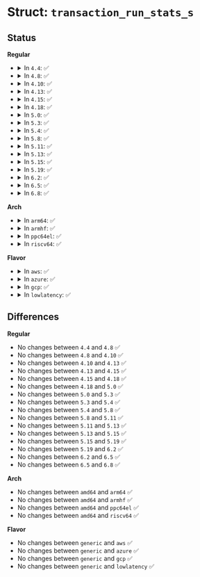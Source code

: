 # Struct: <code>transaction_run_stats_s</code>

## Status
<b>Regular</b>
<ul>
<li>
<details>
<summary>In <code>4.4</code>: ✅</summary>

```c
struct transaction_run_stats_s {
    long unsigned int rs_wait;
    long unsigned int rs_request_delay;
    long unsigned int rs_running;
    long unsigned int rs_locked;
    long unsigned int rs_flushing;
    long unsigned int rs_logging;
    __u32 rs_handle_count;
    __u32 rs_blocks;
    __u32 rs_blocks_logged;
};
```
</details>
</li>
<li>
<details>
<summary>In <code>4.8</code>: ✅</summary>

```c
struct transaction_run_stats_s {
    long unsigned int rs_wait;
    long unsigned int rs_request_delay;
    long unsigned int rs_running;
    long unsigned int rs_locked;
    long unsigned int rs_flushing;
    long unsigned int rs_logging;
    __u32 rs_handle_count;
    __u32 rs_blocks;
    __u32 rs_blocks_logged;
};
```
</details>
</li>
<li>
<details>
<summary>In <code>4.10</code>: ✅</summary>

```c
struct transaction_run_stats_s {
    long unsigned int rs_wait;
    long unsigned int rs_request_delay;
    long unsigned int rs_running;
    long unsigned int rs_locked;
    long unsigned int rs_flushing;
    long unsigned int rs_logging;
    __u32 rs_handle_count;
    __u32 rs_blocks;
    __u32 rs_blocks_logged;
};
```
</details>
</li>
<li>
<details>
<summary>In <code>4.13</code>: ✅</summary>

```c
struct transaction_run_stats_s {
    long unsigned int rs_wait;
    long unsigned int rs_request_delay;
    long unsigned int rs_running;
    long unsigned int rs_locked;
    long unsigned int rs_flushing;
    long unsigned int rs_logging;
    __u32 rs_handle_count;
    __u32 rs_blocks;
    __u32 rs_blocks_logged;
};
```
</details>
</li>
<li>
<details>
<summary>In <code>4.15</code>: ✅</summary>

```c
struct transaction_run_stats_s {
    long unsigned int rs_wait;
    long unsigned int rs_request_delay;
    long unsigned int rs_running;
    long unsigned int rs_locked;
    long unsigned int rs_flushing;
    long unsigned int rs_logging;
    __u32 rs_handle_count;
    __u32 rs_blocks;
    __u32 rs_blocks_logged;
};
```
</details>
</li>
<li>
<details>
<summary>In <code>4.18</code>: ✅</summary>

```c
struct transaction_run_stats_s {
    long unsigned int rs_wait;
    long unsigned int rs_request_delay;
    long unsigned int rs_running;
    long unsigned int rs_locked;
    long unsigned int rs_flushing;
    long unsigned int rs_logging;
    __u32 rs_handle_count;
    __u32 rs_blocks;
    __u32 rs_blocks_logged;
};
```
</details>
</li>
<li>
<details>
<summary>In <code>5.0</code>: ✅</summary>

```c
struct transaction_run_stats_s {
    long unsigned int rs_wait;
    long unsigned int rs_request_delay;
    long unsigned int rs_running;
    long unsigned int rs_locked;
    long unsigned int rs_flushing;
    long unsigned int rs_logging;
    __u32 rs_handle_count;
    __u32 rs_blocks;
    __u32 rs_blocks_logged;
};
```
</details>
</li>
<li>
<details>
<summary>In <code>5.3</code>: ✅</summary>

```c
struct transaction_run_stats_s {
    long unsigned int rs_wait;
    long unsigned int rs_request_delay;
    long unsigned int rs_running;
    long unsigned int rs_locked;
    long unsigned int rs_flushing;
    long unsigned int rs_logging;
    __u32 rs_handle_count;
    __u32 rs_blocks;
    __u32 rs_blocks_logged;
};
```
</details>
</li>
<li>
<details>
<summary>In <code>5.4</code>: ✅</summary>

```c
struct transaction_run_stats_s {
    long unsigned int rs_wait;
    long unsigned int rs_request_delay;
    long unsigned int rs_running;
    long unsigned int rs_locked;
    long unsigned int rs_flushing;
    long unsigned int rs_logging;
    __u32 rs_handle_count;
    __u32 rs_blocks;
    __u32 rs_blocks_logged;
};
```
</details>
</li>
<li>
<details>
<summary>In <code>5.8</code>: ✅</summary>

```c
struct transaction_run_stats_s {
    long unsigned int rs_wait;
    long unsigned int rs_request_delay;
    long unsigned int rs_running;
    long unsigned int rs_locked;
    long unsigned int rs_flushing;
    long unsigned int rs_logging;
    __u32 rs_handle_count;
    __u32 rs_blocks;
    __u32 rs_blocks_logged;
};
```
</details>
</li>
<li>
<details>
<summary>In <code>5.11</code>: ✅</summary>

```c
struct transaction_run_stats_s {
    long unsigned int rs_wait;
    long unsigned int rs_request_delay;
    long unsigned int rs_running;
    long unsigned int rs_locked;
    long unsigned int rs_flushing;
    long unsigned int rs_logging;
    __u32 rs_handle_count;
    __u32 rs_blocks;
    __u32 rs_blocks_logged;
};
```
</details>
</li>
<li>
<details>
<summary>In <code>5.13</code>: ✅</summary>

```c
struct transaction_run_stats_s {
    long unsigned int rs_wait;
    long unsigned int rs_request_delay;
    long unsigned int rs_running;
    long unsigned int rs_locked;
    long unsigned int rs_flushing;
    long unsigned int rs_logging;
    __u32 rs_handle_count;
    __u32 rs_blocks;
    __u32 rs_blocks_logged;
};
```
</details>
</li>
<li>
<details>
<summary>In <code>5.15</code>: ✅</summary>

```c
struct transaction_run_stats_s {
    long unsigned int rs_wait;
    long unsigned int rs_request_delay;
    long unsigned int rs_running;
    long unsigned int rs_locked;
    long unsigned int rs_flushing;
    long unsigned int rs_logging;
    __u32 rs_handle_count;
    __u32 rs_blocks;
    __u32 rs_blocks_logged;
};
```
</details>
</li>
<li>
<details>
<summary>In <code>5.19</code>: ✅</summary>

```c
struct transaction_run_stats_s {
    long unsigned int rs_wait;
    long unsigned int rs_request_delay;
    long unsigned int rs_running;
    long unsigned int rs_locked;
    long unsigned int rs_flushing;
    long unsigned int rs_logging;
    __u32 rs_handle_count;
    __u32 rs_blocks;
    __u32 rs_blocks_logged;
};
```
</details>
</li>
<li>
<details>
<summary>In <code>6.2</code>: ✅</summary>

```c
struct transaction_run_stats_s {
    long unsigned int rs_wait;
    long unsigned int rs_request_delay;
    long unsigned int rs_running;
    long unsigned int rs_locked;
    long unsigned int rs_flushing;
    long unsigned int rs_logging;
    __u32 rs_handle_count;
    __u32 rs_blocks;
    __u32 rs_blocks_logged;
};
```
</details>
</li>
<li>
<details>
<summary>In <code>6.5</code>: ✅</summary>

```c
struct transaction_run_stats_s {
    long unsigned int rs_wait;
    long unsigned int rs_request_delay;
    long unsigned int rs_running;
    long unsigned int rs_locked;
    long unsigned int rs_flushing;
    long unsigned int rs_logging;
    __u32 rs_handle_count;
    __u32 rs_blocks;
    __u32 rs_blocks_logged;
};
```
</details>
</li>
<li>
<details>
<summary>In <code>6.8</code>: ✅</summary>

```c
struct transaction_run_stats_s {
    long unsigned int rs_wait;
    long unsigned int rs_request_delay;
    long unsigned int rs_running;
    long unsigned int rs_locked;
    long unsigned int rs_flushing;
    long unsigned int rs_logging;
    __u32 rs_handle_count;
    __u32 rs_blocks;
    __u32 rs_blocks_logged;
};
```
</details>
</li>
</ul>
<b>Arch</b>
<ul>
<li>
<details>
<summary>In <code>arm64</code>: ✅</summary>

```c
struct transaction_run_stats_s {
    long unsigned int rs_wait;
    long unsigned int rs_request_delay;
    long unsigned int rs_running;
    long unsigned int rs_locked;
    long unsigned int rs_flushing;
    long unsigned int rs_logging;
    __u32 rs_handle_count;
    __u32 rs_blocks;
    __u32 rs_blocks_logged;
};
```
</details>
</li>
<li>
<details>
<summary>In <code>armhf</code>: ✅</summary>

```c
struct transaction_run_stats_s {
    long unsigned int rs_wait;
    long unsigned int rs_request_delay;
    long unsigned int rs_running;
    long unsigned int rs_locked;
    long unsigned int rs_flushing;
    long unsigned int rs_logging;
    __u32 rs_handle_count;
    __u32 rs_blocks;
    __u32 rs_blocks_logged;
};
```
</details>
</li>
<li>
<details>
<summary>In <code>ppc64el</code>: ✅</summary>

```c
struct transaction_run_stats_s {
    long unsigned int rs_wait;
    long unsigned int rs_request_delay;
    long unsigned int rs_running;
    long unsigned int rs_locked;
    long unsigned int rs_flushing;
    long unsigned int rs_logging;
    __u32 rs_handle_count;
    __u32 rs_blocks;
    __u32 rs_blocks_logged;
};
```
</details>
</li>
<li>
<details>
<summary>In <code>riscv64</code>: ✅</summary>

```c
struct transaction_run_stats_s {
    long unsigned int rs_wait;
    long unsigned int rs_request_delay;
    long unsigned int rs_running;
    long unsigned int rs_locked;
    long unsigned int rs_flushing;
    long unsigned int rs_logging;
    __u32 rs_handle_count;
    __u32 rs_blocks;
    __u32 rs_blocks_logged;
};
```
</details>
</li>
</ul>
<b>Flavor</b>
<ul>
<li>
<details>
<summary>In <code>aws</code>: ✅</summary>

```c
struct transaction_run_stats_s {
    long unsigned int rs_wait;
    long unsigned int rs_request_delay;
    long unsigned int rs_running;
    long unsigned int rs_locked;
    long unsigned int rs_flushing;
    long unsigned int rs_logging;
    __u32 rs_handle_count;
    __u32 rs_blocks;
    __u32 rs_blocks_logged;
};
```
</details>
</li>
<li>
<details>
<summary>In <code>azure</code>: ✅</summary>

```c
struct transaction_run_stats_s {
    long unsigned int rs_wait;
    long unsigned int rs_request_delay;
    long unsigned int rs_running;
    long unsigned int rs_locked;
    long unsigned int rs_flushing;
    long unsigned int rs_logging;
    __u32 rs_handle_count;
    __u32 rs_blocks;
    __u32 rs_blocks_logged;
};
```
</details>
</li>
<li>
<details>
<summary>In <code>gcp</code>: ✅</summary>

```c
struct transaction_run_stats_s {
    long unsigned int rs_wait;
    long unsigned int rs_request_delay;
    long unsigned int rs_running;
    long unsigned int rs_locked;
    long unsigned int rs_flushing;
    long unsigned int rs_logging;
    __u32 rs_handle_count;
    __u32 rs_blocks;
    __u32 rs_blocks_logged;
};
```
</details>
</li>
<li>
<details>
<summary>In <code>lowlatency</code>: ✅</summary>

```c
struct transaction_run_stats_s {
    long unsigned int rs_wait;
    long unsigned int rs_request_delay;
    long unsigned int rs_running;
    long unsigned int rs_locked;
    long unsigned int rs_flushing;
    long unsigned int rs_logging;
    __u32 rs_handle_count;
    __u32 rs_blocks;
    __u32 rs_blocks_logged;
};
```
</details>
</li>
</ul>

## Differences
<b>Regular</b>
<ul>
<li>
No changes between <code>4.4</code> and <code>4.8</code> ✅
</li>
<li>
No changes between <code>4.8</code> and <code>4.10</code> ✅
</li>
<li>
No changes between <code>4.10</code> and <code>4.13</code> ✅
</li>
<li>
No changes between <code>4.13</code> and <code>4.15</code> ✅
</li>
<li>
No changes between <code>4.15</code> and <code>4.18</code> ✅
</li>
<li>
No changes between <code>4.18</code> and <code>5.0</code> ✅
</li>
<li>
No changes between <code>5.0</code> and <code>5.3</code> ✅
</li>
<li>
No changes between <code>5.3</code> and <code>5.4</code> ✅
</li>
<li>
No changes between <code>5.4</code> and <code>5.8</code> ✅
</li>
<li>
No changes between <code>5.8</code> and <code>5.11</code> ✅
</li>
<li>
No changes between <code>5.11</code> and <code>5.13</code> ✅
</li>
<li>
No changes between <code>5.13</code> and <code>5.15</code> ✅
</li>
<li>
No changes between <code>5.15</code> and <code>5.19</code> ✅
</li>
<li>
No changes between <code>5.19</code> and <code>6.2</code> ✅
</li>
<li>
No changes between <code>6.2</code> and <code>6.5</code> ✅
</li>
<li>
No changes between <code>6.5</code> and <code>6.8</code> ✅
</li>
</ul>
<b>Arch</b>
<ul>
<li>
No changes between <code>amd64</code> and <code>arm64</code> ✅
</li>
<li>
No changes between <code>amd64</code> and <code>armhf</code> ✅
</li>
<li>
No changes between <code>amd64</code> and <code>ppc64el</code> ✅
</li>
<li>
No changes between <code>amd64</code> and <code>riscv64</code> ✅
</li>
</ul>
<b>Flavor</b>
<ul>
<li>
No changes between <code>generic</code> and <code>aws</code> ✅
</li>
<li>
No changes between <code>generic</code> and <code>azure</code> ✅
</li>
<li>
No changes between <code>generic</code> and <code>gcp</code> ✅
</li>
<li>
No changes between <code>generic</code> and <code>lowlatency</code> ✅
</li>
</ul>
